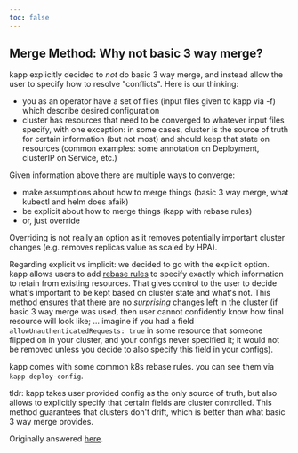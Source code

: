 ```yaml
---
toc: false
---
```


## Merge Method: Why not basic 3 way merge?

kapp explicitly decided to _not_ do basic 3 way merge, and instead allow the user to specify how to resolve "conflicts". Here is our thinking:

- you as an operator have a set of files (input files given to kapp via -f) which describe desired configuration
- cluster has resources that need to be converged to whatever input files specify, with one exception: in some cases, cluster is the source of truth for certain information (but not most) and should keep that state on resources (common examples: some annotation on Deployment, clusterIP on Service, etc.)

Given information above there are multiple ways to converge:

- make assumptions about how to merge things (basic 3 way merge, what kubectl and helm does afaik)
- be explicit about how to merge things (kapp with rebase rules)
- or, just override

Overriding is not really an option as it removes potentially important cluster changes (e.g. removes replicas value as scaled by HPA).

Regarding explicit vs implicit: we decided to go with the explicit option. kapp allows users to add [rebase rules](https://github.com/k14s/kapp/blob/develop/docs/config.md) to specify exactly which information to retain from existing resources. That gives control to the user to decide what's important to be kept based on cluster state and what's not. This method ensures that there are no _surprising_ changes left in the cluster (if basic 3 way merge was used, then user cannot confidently know how final resource will look like; ... imagine if you had a field `allowUnauthenticatedRequests: true` in some resource that someone flipped on in your cluster, and your configs never specified it; it would not be removed unless you decide to also specify this field in your configs).

kapp comes with some common k8s rebase rules. you can see them via `kapp deploy-config`.

tldr: kapp takes user provided config as the only source of truth, but also allows to explicitly specify that certain fields are cluster controlled. This method guarantees that clusters don't drift, which is better than what basic 3 way merge provides.

Originally answered [here](https://github.com/k14s/kapp/issues/58#issuecomment-559214883).
